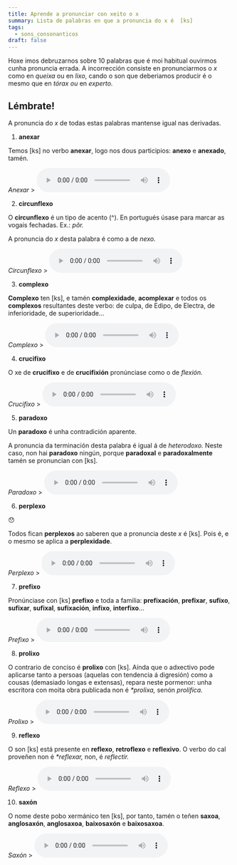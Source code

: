 ```yaml
---
title: Aprende a pronunciar con xeito o x
summary: Lista de palabras en que a pronuncia do x é  [ks]
tags:
  - sons_consonanticos
draft: false
---
```

Hoxe imos debruzarnos sobre 10 palabras que é moi habitual ouvirmos cunha pronuncia errada. A incorrección consiste en pronunciarmos o *x* como en *queixa* ou en *lixo*, cando o son que deberiamos producir é o mesmo que en *tórax ou* en *experto.*

## Lémbrate!

A pronuncia do *x* de todas estas palabras mantense igual nas derivadas.

<article>

1. **anexar**

Temos \[ks] no verbo **anexar**, logo nos dous participios: **anexo** e **anexado**, tamén.

*Anexar* > <audio src="https://ilg.usc.es/pronuncia/mp3/a/3415.mp3" controls> </audio>

</article>

<article>

2. **circunflexo**

O **circunflexo** é un tipo de acento (^). En portugués úsase para marcar as vogais fechadas. Ex.: *pôr.* 

A pronuncia do *x* desta palabra é como a de *nexo.* 

*Circunflexo* > <audio src="https://ilg.usc.es/pronuncia/mp3/c/3624.mp3" controls> </audio>

</article>

<article>

3. **complexo**

**Complexo** ten \[ks], e tamén **complexidade**, **acomplexar** e todos os **complexos** resultantes deste verbo: de culpa, de Edipo, de Electra, de inferioridade, de superioridade...

*Complexo* > <audio src="https://ilg.usc.es/pronuncia/mp3/c/4795.mp3" controls> </audio>

</article>

<article>

4. **crucifixo**

O xe de **crucifixo** e de **crucifixión** pronúnciase como o de *flexión.*

*Crucifixo* > <audio src="https://ilg.usc.es/pronuncia/mp3/c/7077.mp3" controls> </audio>

</article>

<article>

5. **paradoxo**

Un **paradoxo** é unha contradición aparente. 

A pronuncia da terminación desta palabra é igual á de *heterodoxo.* Neste caso, non hai **paradoxo** ningún, porque **paradoxal** e **paradoxalmente** tamén se pronuncian con \[ks].

*Paradoxo* > <audio src="https://ilg.usc.es/pronuncia/mp3/p/582.mp3" controls> </audio>

</article>

<article>

6. **perplexo**

😯

Todos fican **perplexos** ao saberen que a pronuncia deste *x* é \[ks]. Pois é, e o mesmo se aplica a **perplexidade**.

*Perplexo* > <audio src="https://ilg.usc.es/pronuncia/mp3/p/2023.mp3" controls> </audio>

</article>

<article>

7. **prefixo**

Pronúnciase con \[ks] **prefixo** e toda a familia: **prefixación**, **prefixar**, **sufixo**, **sufixar**, **sufixal**, **sufixación**, **infixo**, **interfixo**...

*Prefixo* > <audio src="https://ilg.usc.es/pronuncia/mp3/p/3890.mp3" controls> </audio>

</article>

<article>

8. **prolixo**

O contrario de conciso é **prolixo** con \[ks]. Aínda que o adxectivo pode aplicarse tanto a persoas (aquelas con tendencia á digresión) como a cousas (demasiado longas e extensas), repara neste pormenor: unha escritora con moita obra publicada non é *\*prolixa,* senón *prolífica.* 

*Prolixo* > <audio src="https://ilg.usc.es/pronuncia/mp3/p/4568.mp3" controls> </audio>

</article>

<article>

9. **reflexo** 

O son \[ks] está presente en **reflexo**, **retroflexo** e **reflexivo**. O verbo do cal proveñen non é *\*reflexar,* non, é *reflectir.*

*Reflexo* > <audio src="https://ilg.usc.es/pronuncia/mp3/r/1215.mp3" controls> </audio>

</article>

<article>

10. **saxón**

O nome deste pobo xermánico ten \[ks], por tanto, tamén o teñen **saxoa**, **anglosaxón**, **anglosaxoa**, **baixosaxón** e **baixosaxoa**. 

*Saxón* > <audio src="https://ilg.usc.es/pronuncia/mp3/s/664.mp3" controls> </audio>

</article>